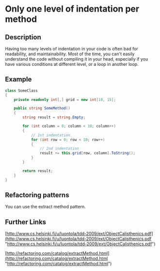 # Only one level of indentation per method #

## Description ##
Having too many levels of indentation in your code is often bad for readability, and maintainability. Most of the time, you can't easily understand the code without compiling it in your head, especially if you have various conditions at different level, or a loop in another loop.

## Example ##
```C#
class SomeClass
{
	private readonly int[,] grid = new int[10, 15];

	public string SomeMethod()
	{
		string result = string.Empty;

		for (int column = 0; column < 10; column++)
		{
			// 1st indentation
			for (int row = 0; row < 10; row++)
			{
				// 2nd indentation
				result += this.grid[row, column].ToString();
			}
		}

		return result;
	}
}
```

## Refactoring patterns ##
You can use the extract method pattern.

## Further Links ##
[http://www.cs.helsinki.fi/u/luontola/tdd-2009/ext/ObjectCalisthenics.pdf](http://www.cs.helsinki.fi/u/luontola/tdd-2009/ext/ObjectCalisthenics.pdf "http://www.cs.helsinki.fi/u/luontola/tdd-2009/ext/ObjectCalisthenics.pdf")

[http://refactoring.com/catalog/extractMethod.html](http://refactoring.com/catalog/extractMethod.html "http://refactoring.com/catalog/extractMethod.html")